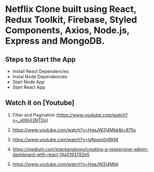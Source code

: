 
# Netflix Clone built using React, Redux Toolkit, Firebase, Styled Components, Axios, Node.js, Express and MongoDB.

## Steps to Start the App

+ Install React Dependencies
+ Instal Node Dependencies
+ Start Node App
+ Start React App


## Watch it on [Youtube]
1) Filter and Pagination (https://www.youtube.com/watch?v=_i4Wi43NTDo)

2) https://www.youtube.com/watch?v=HgaJW2I4Mbk&t=875s 
 
3) https://www.youtube.com/watch?v=tsNswx0nRKM  
 
4) https://medium.com/stackanatomy/creating-a-responsive-admin-dashboard-with-react-f4a0193782e5  

5) https://www.youtube.com/watch?v=HgaJW2I4Mbk
